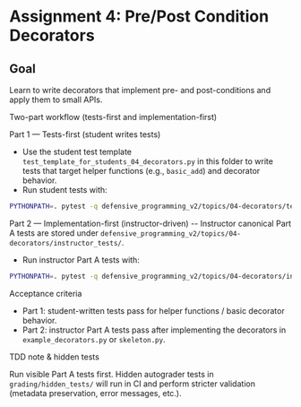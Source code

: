 # Assignment 4: Pre/Post Condition Decorators

## Goal
Learn to write decorators that implement pre- and post-conditions and apply them to small APIs.


Two-part workflow (tests-first and implementation-first)

Part 1 — Tests-first (student writes tests)
- Use the student test template `test_template_for_students_04_decorators.py` in this folder to write tests that target helper functions (e.g., `basic_add`) and decorator behavior.
- Run student tests with:

```bash
PYTHONPATH=. pytest -q defensive_programming_v2/topics/04-decorators/test_template_for_students_04_decorators.py
```

Part 2 — Implementation-first (instructor-driven)
-- Instructor canonical Part A tests are stored under `defensive_programming_v2/topics/04-decorators/instructor_tests/`.
- Run instructor Part A tests with:

```bash
PYTHONPATH=. pytest -q defensive_programming_v2/topics/04-decorators/instructor_tests/test_partA_04_decorators.py
```

Acceptance criteria
- Part 1: student-written tests pass for helper functions / basic decorator behavior.
- Part 2: instructor Part A tests pass after implementing the decorators in `example_decorators.py` or `skeleton.py`.

TDD note & hidden tests

Run visible Part A tests first. Hidden autograder tests in `grading/hidden_tests/` will run in CI and perform stricter validation (metadata preservation, error messages, etc.).
